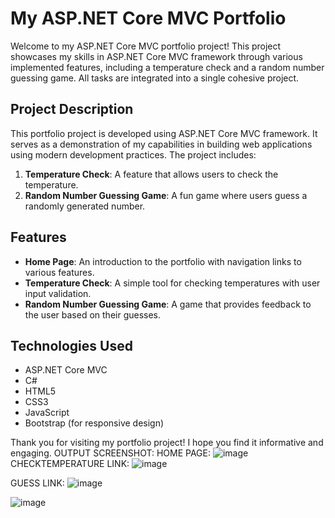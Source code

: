# My ASP.NET Core MVC Portfolio

Welcome to my ASP.NET Core MVC portfolio project! This project showcases my skills in ASP.NET Core MVC framework through various implemented features, including a temperature check and a random number guessing game. All tasks are integrated into a single cohesive project.

## Project Description

This portfolio project is developed using ASP.NET Core MVC framework. It serves as a demonstration of my capabilities in building web applications using modern development practices. The project includes:

1. **Temperature Check**: A feature that allows users to check the temperature.
2. **Random Number Guessing Game**: A fun game where users guess a randomly generated number.

## Features

- **Home Page**: An introduction to the portfolio with navigation links to various features.
- **Temperature Check**: A simple tool for checking temperatures with user input validation.
- **Random Number Guessing Game**: A game that provides feedback to the user based on their guesses.

## Technologies Used

- ASP.NET Core MVC
- C#
- HTML5
- CSS3
- JavaScript
- Bootstrap (for responsive design)

Thank you for visiting my portfolio project! I hope you find it informative and engaging.
OUTPUT SCREENSHOT:
HOME PAGE:
![image](https://github.com/myusername86/MVC-Task1-Portfolio/assets/149319685/ff6e6179-af5e-4e29-b6b3-2d6f10c3ae7b)
CHECKTEMPERATURE LINK:
![image](https://github.com/myusername86/MVC-Task1-Portfolio/assets/149319685/4ae56ae2-498d-4f75-ad84-c0add1e94e5f)

GUESS LINK:
![image](https://github.com/myusername86/MVC-Task1-Portfolio/assets/149319685/511d1b99-5507-4a61-a9f5-095a20d6a640)

![image](https://github.com/myusername86/MVC-Task1-Portfolio/assets/149319685/dccfccb6-f963-4020-83f3-0be5c1eedc74)

